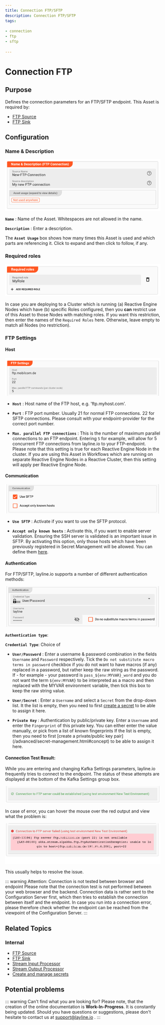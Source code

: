 ```yaml
---
title: Connection FTP/SFTP
description: Connection FTP/SFTP
tags:

- connection
- ftp
- sftp

---
```


# Connection FTP

## Purpose

Defines the connection parameters for an FTP/SFTP endpoint. This Asset is required by:

* [FTP Source](/assets/sources/asset-source-ftp.md)
* [FTP Sink](/assets/sinks/asset-sink-ftp.md)

## Configuration

### Name & Description

<img class="frame" src="./.asset-connection-ftp_images/1294e3a1.png" alt="Name & Description (Connection FTP)"></img>

**`Name`** : Name of the Asset. Whitespaces are not allowed in the name.

**`Description`** : Enter a description.

The **`Asset Usage`** box shows how many times this Asset is used and which parts are referencing it. Click to expand and then click to follow, if any.

### Required roles

<img class="frame" src="./.asset-connection-ftp_images/c2e6ec39.png" alt="Required Roles (Connection Kafka)"></img>

In case you are deploying to a Cluster which is running (a) Reactive Engine Nodes which have (b) specific Roles configured, then you **can** restrict use of this Asset to those Nodes with matching
roles.
If you want this restriction, then enter the names of the `Required Roles` here. Otherwise, leave empty to match all Nodes (no restriction).

### FTP Settings

#### Host

<img class="frame" src="./.asset-connection-ftp_images/c30f8a5b.png" alt="Host Settings (Connection FTP)"></img>

* **`Host`** : Host name of the FTP host, e.g. 'ftp.myhost.com'.

* **`Port`** : FTP port number. Usually 21 for normal FTP connections. 22 for SFTP connections. Please consult with your endpoint-provider for the correct port number.

* **`Max. parallel FTP connections`** : This is the number of maximum parallel connections to an FTP endpoint.
  Entering `5` for example, will allow for 5 concurrent FTP connections from layline.io to your FTP-endpoint.
  Please note that this setting is true for each Reactive Engine Node in the cluster.
  If you are using this Asset in Workflows which are running on separate Reactive Engine Nodes in a Reactive Cluster, then this setting will apply per Reactive Engine Node.

#### Communication

<img class="frame" src="./.asset-connection-ftp_images/0f10f17e.png" alt="Communication (Connection FTP)"></img>

* **`Use SFTP`** : Activate if you want to use the SFTP protocol.

* **`Accept only known hosts`** : Activate this, if you want to enable server validation.
  Ensuring the SSH server is validated is an important issue in SFTP.
  By activating this option, only those hosts which have been previously registered in Secret Management will be allowed.
  You can define them [here](/doc/advanced/secret-management.html#known-hosts-1.md).

#### Authentication

For FTP/SFTP, layline.io supports a number of different authentication methods:

<img class="frame" src="./.asset-connection-ftp_images/60f3285a.png" alt="Security Settings Authentication (Connection FTP)"></img>

**`Authentication type`**:

**`Credential Type`**: Choice of

* **`User/Password`** : Enter a username & password combination in the fields `Username` and `Password` respectively.
  Tick the `Do not substitute macro terms in password` checkbox if you do not want to have macros (if any) replaced in a password, but rather keep the raw string as the password.
  If - for example - your password is `pass_${env:MYVAR}_word` and you do not want the term `${env:MYVAR}` to be interpreted as a macro and then replaced with the MYVAR environment variable, then tick
  this box to keep the raw string value.

* **`User/Secret`** : Enter a `Username` and select a `Secret` from the drop-down list. It the list is empty, then you need to first [create a secret](/assets/resources/asset-resource-secret.md) to be
  able to assign it here.

* **`Private Key`** : Authentication by public/private key. Enter a `Username` and enter the `Fingerprint` of this private key. You can either enter the value manually, or pick from a list of known
  fingerprints If the list is empty, then you need to first [create a private/public key pair] (/advanced/secret-management.html#concept) to be able to assign it here.

#### Connection Test Result:

While you are entering and changing Kafka Settings parameters, layline.io frequently tries to connect to the endpoint.
The status of these attempts are displayed at the bottom of the Kafka Settings group box.

<img class="frame" src="./.asset-connection-ftp_images/d911654b.png" alt="Connection Test Result positive (Connection FTP)"></img>

In case of error, you can hover the mouse over the red output and view what the problem is:

<img class="frame" src="./.asset-connection-ftp_images/d57aef44.png" alt="Connection Test Result negative (Connection FTP)"></img>

This usually helps to resolve the issue.

::: warning Attention: Connection is not tested between browser and endpoint
Please note that the connection test is not performed between your web browser and the backend.
Connection data is rather sent to the Configuration Server first, which then tries to establish the connection between itself and the endpoint.
In case you run into a connection error, please therefore check whether the endpoint can be reached from the viewpoint of the Configuration Server.
:::

## Related Topics

### Internal

* [FTP Source](/assets/sources/asset-source-ftp.md)
* [FTP Sink](/assets/sinks/asset-sink-ftp.md)
* [Stream Input Processor](/assets/processors-input/asset-input-stream.md)
* [Stream Output Processor](/assets/processors-output/asset-output-stream.md)
* [Create and manage secrets](/assets/resources/asset-resource-secret.md)

## Potential problems

::: warning Can't find what you are looking for?
Please note, that the creation of the online documentation is **Work-In-Progress**. It is constantly being updated.
Should you have questions or suggestions, please don't hesitate to contact us at support@layline.io .
:::

